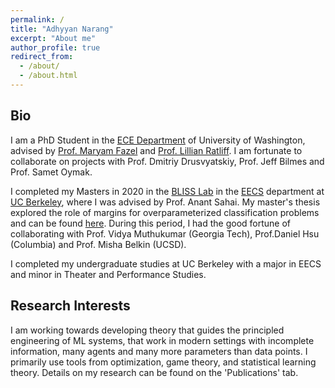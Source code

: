 ```yaml
---
permalink: /
title: "Adhyyan Narang"
excerpt: "About me"
author_profile: true 
redirect_from:
  - /about/
  - /about.html
---
```


## Bio

I am  a PhD Student in the [ECE Department](https://www.ece.uw.edu/) of University of Washington, advised by [Prof. Maryam Fazel](https://faculty.washington.edu/mfazel/) and [Prof. Lillian Ratliff](http://faculty.washington.edu/ratliffl/about/). I am fortunate to collaborate on projects with Prof. Dmitriy Drusvyatskiy, Prof. Jeff Bilmes and Prof. Samet Oymak.

I completed my Masters in 2020 in the [BLISS Lab](http://bliss.eecs.berkeley.edu/) in the [EECS](https://eecs.berkeley.edu/) department at [UC Berkeley](https://www.berkeley.edu/), where I was advised by Prof. Anant Sahai. My master's thesis explored the role of margins for overparameterized classification problems and can be found [here](https://www2.eecs.berkeley.edu/Pubs/TechRpts/2020/EECS-2020-116.pdf). During this period, I had the good fortune of collaborating with Prof. Vidya Muthukumar (Georgia Tech), Prof.Daniel Hsu (Columbia) and Prof. Misha Belkin (UCSD).

I completed my undergraduate studies at UC Berkeley with a major in EECS and minor in Theater and Performance Studies.

## Research Interests


I am working towards developing theory that guides the principled engineering of ML systems, that work in modern settings with incomplete information, many agents and many more parameters than data points. I primarily use tools from optimization, game theory, and statistical learning theory. Details on my research can be found on the 'Publications' tab.

